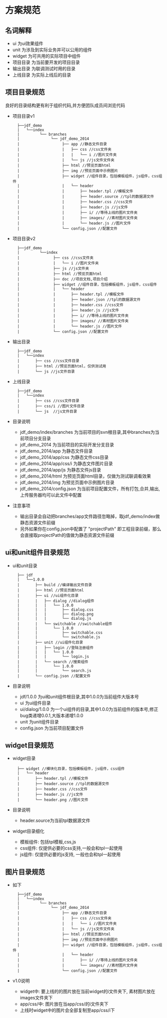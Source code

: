 # 方案规范

## 名词解释

* ui 为ui效果组件
* unit 为涉及到实际业务并可以公用的组件
* widget 为可共用的实际项目中组件
* 项目目录 为当前要开发的项目目录
* 输出目录 为联调测试时用的目录
* 上线目录 为实际上线后的目录

## 项目目录规范

良好的目录结构更有利于组织代码,并方便团队成员间浏览代码

* 项目目录v1

		├──jdf_demo
		|	└──index   
		|		  └── branches 
		|		  	   └── jdf_demo_2014
		|		  	   		├── app //静态文件目录
		|					|	├── css //css文件夹
		|					|	|	└── i //图片文件夹
		|					|	└── js //js文件文件夹
		|		  	   		├── html //预览页面html
		|		  	   		├── img //预览页面中示例图片
		|		  	   		├── widget //组件目录，包括模板组件，js组件，css组件
		|					|	└── header
		|					|		├── header.tpl //模板文件
		|					|		├── header.source //tpl的数据源文件		
		|					|		├── header.css //css文件
		|					|		├── header.js //js文件
		|					|		├── i/ //等待上线的图片文件夹
		|					|		├── images/ //素材图片文件夹
		|					|		└── header.js //图片文件
		|		  	   		└── config.json //配置文件

* 项目目录v2

		├──jdf_demo
		|		  └──index   
		|		  	   	├── css //css文件夹
		|				|	└── i //图片文件夹
		|		  	   	├── js //js文件夹
		|		  	   	├── html //预览页面html
		|		  	   	├── doc //项目文档,项目介绍
		|		  	   	├── widget //组件目录，包括模板组件，js组件，css组件
		|				|	└── header
		|				|		├── header.tpl //模板文件
		|				|		├── header.json //tpl的数据源文件		
		|				|		├── header.css //css文件
		|				|		├── header.js //js文件
		|				|		├── i/ //等待上线的图片文件夹
		|				|		├── images/ //素材图片文件夹
		|				|		└── header.js //图片文件
		|		  	   	└── config.json //配置文件


* 输出目录

		├──jdf_demo
		|	└──index   
		|		├── css //css文件目录
		|		├── html //预览页面html，仅供测试用
		|		└── js //js文件目录

* 上线目录

		├──jdf_demo
		|	└──index   
		|		├── css //css文件目录
		|		├── css/i //图片文件目录
		|		└── js  //js文件目录

* 目录说明

	* jdf_demo/index/branches 为当前项目的svn根目录,其中branches为当前项目分支目录
	* jdf_demo_2014 为当前项目的实际开发分支目录
	* jdf_demo_2014/app 为静态文件目录
	* jdf_demo_2014/app/css 为静态文件css目录
	* jdf_demo_2014/app/css/i 为静态文件图片目录
	* jdf_demo_2014/app/js 为静态文件js目录
	* jdf_demo_2014/html 为预览页面html目录，仅做为测试联调看效果
	* jdf_demo_2014/img 为预览页面中示例图片目录
	* jdf_demo_2014/config.json 为当前项目配置文件，所有打包,合并,输出,上传服务器均可以此文件中配置

* 注意事项
	* 输出目录会自动把branches/app文件路径忽略掉，取jdf_demo/index做静态资源文件前缀
	* 另外如果你在config.json中配置了 "projectPath" 即工程目录前缀，那么会直接取projectPath的值做为静态资源文件前缀

##  ui和unit组件目录规范
* ui和unit目录

		├──	jdf
		|	└──1.0.0
		|		├── build //编译输出文件目录
		|		├── html //预览页面html
		|		├── ui //ui组件化目录
		|		|	├── dialog //dialog组件
		|		|	|	└── 1.0.0
		|		|	|		├── dialog.css
		|		|	|		├── dialog.png
		|		|	|		└── dialog.js
		|		|	└── switchable //switchable组件
		|		|		└── 1.0.0
		|		|			├── switchable.css
		|		|			└── switchable.js
		|		├── unit //ui组件化目录
		|		|	├── login //登陆注册组件
		|		|	|	└── 1.0.0
		|		|	|		└── login.js
		|		|	└── search //搜索组件
		|		|		└── 1.0.0
		|		|			└── search.js		
		|		└── config.json //配置文件

* 目录说明

	* jdf/1.0.0  为ui和unit组件根目录,其中1.0.0为当前组件大版本号
	* ui 为ui组件目录
	* ui/dialog/1.0.0 为一个ui组件的目录,其中1.0.0为当前组件的版本号,修正bug类递增0.0.1,大版本递增1.0.0
	* unit 为unit组件目录
	* config.json 为当前项目配置文件

## widget目录规范

* widget目录

		├── widget //模块化目录，包括模板组件，js组件，css组件
		|	└── header
		|		├── header.tpl //模板文件
		|		├── header.source //tpl的数据源文件		
		|		├── header.css //css文件
		|		├── header.js //js文件
		|		└── header.png //图片文件

* 目录说明
	* header.source为当前tpl数据源文件

* widget目录细化
	* 模板组件: 包括tpl模板,css,js
	* css组件: 仅提供必要的css支持,一般会和tpl一起使用
	* js组件: 仅提供必要的js支持, 一般也会和tpl一起使用

## 图片目录规范

* 如下

		├──jdf_demo
		|	└──index   
		|		  └── branches 
		|		  	   └── jdf_demo_2014
		|		  	   		├── app //静态文件目录
		|					|	├── css //css文件夹
		|					|	|	└── i //图片文件夹
		|					|	└── js //js文件文件夹
		|		  	   		├── html //预览页面html
		|		  	   		├── img //预览页面中示例图片
		|		  	   		├── widget //组件目录，包括模板组件，js组件，css组件
		|					|	└── header
		|					|		├── i/ //等待上线的图片文件夹
		|					|		└── images/ //素材图片文件夹
		|		  	   		└── config.json //配置文件


* v1.0说明
	* widget中: 要上线的的图片放在当前widget的i文件夹下, 素材图片放在images文件夹下
	* app/css/中: 图片放在当app/css/的i文件夹下
	* 上线时widget中的图片会全部复制至app/css/i下